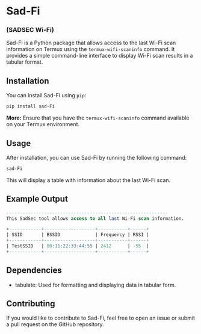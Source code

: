 # Sad-Fi  

### (SADSEC Wi-Fi)

Sad-Fi is a Python package that allows access to the last Wi-Fi scan information on Termux using the `termux-wifi-scaninfo` command. It provides a simple command-line interface to display Wi-Fi scan results in a tabular format.

## Installation

You can install Sad-Fi using `pip`:

```bash
pip install sad-Fi

```

**More:** Ensure that you have the `termux-wifi-scaninfo` command available on your Termux environment.

## Usage

After installation, you can use Sad-Fi by running the following command:

```bash
sad-Fi
```

This will display a table with information about the last Wi-Fi scan.

## Example Output
```sql
------------------------------------------------------------
This SadSec tool allows access to all last Wi-Fi scan information.

+------------+-------------------+-----------+------+
| SSID       | BSSID             | Frequency | RSSI |
+------------+-------------------+-----------+------+
| TestSSID   | 00:11:22:33:44:55 | 2412      | -55  |
+------------+-------------------+-----------+------+
```

##  Dependencies
- tabulate: Used for formatting and displaying data in tabular form.

## Contributing

If you would like to contribute to Sad-Fi, feel free to open an issue or submit a pull request on the GitHub repository.